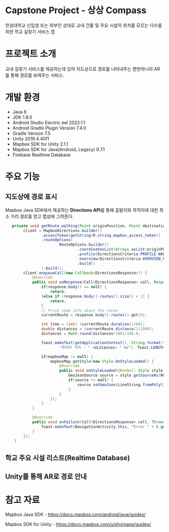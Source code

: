 # Capstone Project - 상상 Compass
한성대학교 신입생 또는 외부인 상대로 교내 건물 및 주요 시설의 위치를 모르는 다수를 위한 학교 길찾기 서비스 앱

# 프로젝트 소개
교내 길찾기 서비스를 제공하는데 있어 지도상으로 경로를 나타내주는 뿐만아니라 AR를 통해 경로를 보여주는 서비스.

# 개발 환경
 - Java 8
 - JDK 1.8.0
 - Android Studio Electric eel 2022.1.1
 - Android Gradle Plugin Version 7.4.0
 - Gradle Version 7.5
 - Unity 2019.4.40f1
 - Mapbox SDK for Unity 2.1.1
 - Mapbox SDK for Java(Android, Legacy) 9.7.1
 - Firebase Realtime Database

# 주요 기능

 ## 지도상에 경로 표시
 
 Mapbox Java SDK에서 제공하는 **Directions API**를 통해 출발지와 목적지에 대한 최소 거리 경로를 얻고 맵상에 그려준다.
```java
   private void getRoute_walking(Point originPosition, Point destinationPosition) {
        client = MapboxDirections.builder()
                .accessToken(getString(R.string.mapbox_access_token))
                .routeOptions(
                        RouteOptions.builder()
                                .coordinatesList(Arrays.asList(originPosition, destinationPosition))
                                .profile(DirectionsCriteria.PROFILE_WALKING)
                                .overview(DirectionsCriteria.OVERVIEW_FULL)
                                .build()
                ).build();
        client.enqueueCall(new Callback<DirectionsResponse>() {
            @Override
            public void onResponse(Call<DirectionsResponse> call, Response<DirectionsResponse> response) {
                if(response.body() == null) {
                    return;
                }else if (response.body().routes().size() < 1) {
                    return;
                }
                // Print some info about the route
                currentRoute = response.body().routes().get(0);

                int time = (int) (currentRoute.duration()/60);
                double distances = (currentRoute.distance()/1000);
                distances = Math.round(distances*100)/100.0;

                Toast.makeText(getApplicationContext(), String.format("예상 시간 : " + String.valueOf(time)+" 분 \n" +
                        "목적지 거리 : " +distances+ " km"), Toast.LENGTH_LONG).show();

                if(mapboxMap != null) {
                    mapboxMap.getStyle(new Style.OnStyleLoaded() {
                        @Override
                        public void onStyleLoaded(@NonNull Style style) {
                            GeoJsonSource source = style.getSourceAs(ROUTE_SOURCE_ID);
                            if(source != null) {
                                source.setGeoJson(LineString.fromPolyline(currentRoute.geometry(), PRECISION_6));
                            }
                        }
                    });
                }
            }

            @Override
            public void onFailure(Call<DirectionsResponse> call, Throwable t) {
                Toast.makeText(NavigationActivity.this, "Error " + t.getMessage(), Toast.LENGTH_SHORT).show();
            }
        });
    }
```
 
 ## 학교 주요 시설 리스트(Realtime Database)
 
 ## Unity를 통해 AR로 경로 안내
 
 
# 참고 자료 
 Mapbox Java SDK - <https://docs.mapbox.com/android/java/guides/>
 
 Mapbox SDK for Unity - <https://docs.mapbox.com/unity/maps/guides/>

